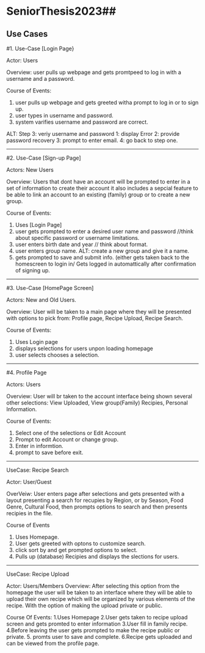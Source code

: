 # SeniorThesis2023##

## Use Cases

#1. Use-Case [Login Page}

Actor: Users

Overview: user pulls up webpage and gets promtpeed to log in with a username and a password. 

Course of Events:
1. user pulls up webpage and gets greeted witha prompt to log in or to sign up.
2. user types in username and password.
3. system varifies username and password are correct.

  ALT: Step 3: veriy username and password
        1: display Error
        2: provide password recovery
        3: prompt to enter email.
        4: go back to step one.
  ****
#2. Use-Case [Sign-up Page] 

Actors: New Users

Overview: Users that dont have an account will be prompted to enter in a set of information to create their account it also includes a sepcial feature to be able to link an account to an existing (family) group or to create a new group.

Course of Events:
1. Uses [Login Page]
2. user gets prompted to enter a desired user name and password //think about specific password or username limitations.
3. user enters birth date and year // think about format.
4. user enters group name.
   ALT: create a new group and give it a name.
5. gets prompted to save and submit info.
   (either gets taken back to the homescreen to login in/ Gets logged in automattically after confirmation of signing up.
   
****
#3. Use-Case [HomePage Screen]

Actors: New and Old Users.

Overview: User will be taken to a main page where they will be presented with options to pick from: Profile page, Recipe Upload, Recipe Search.

Course of Events:
1. Uses Login page
2. displays selections for users unpon loading homepage
3. user selects chooses a selection.

****
#4. Profile Page

Actors: Users

Overview: User will br taken to the account interface being shown several other selections: View Uploaded, View group(Family) Recipies, Personal Information. 

Course of Events:

1. Select one of the selections or Edit Account
2. Prompt to edit Account or change group.
3. Enter in informtion.
4. prompt to save before exit.

****

UseCase: Recipe Search

Actor: User/Guest

OverVeiw: User enters page after selections and gets presented with a layout presenting a search for recupies by Region, or by Season, Food Genre, Cultural Food, then prompts options to search and then presents recipies in the file.

Course of Events
1. Uses Homepage.
2. User gets greeted with optons to customize search.
3. click sort by and get prompted options to select.
4. Pulls up (database) Recipies and displays the slections for users.

****

UseCase: Recipe Upload

Actor: Users/Members
Overview: After selecting this option from the homepage the user will be taken to an interface where they will be able to upload their own recipe which will be organized by various elements of the recipe. With the option of making the upload private or public.

Course Of Events:
1.Uses Homepage
2.User gets taken to recipe upload screen and gets promted to enter information
3.User fill in family recipe.
4.Before leaving the user gets prompted to make the recipe public or private. 
5. promts user to save and complete.
6.Recipe gets uploaded and can be viewed from the profile page.






